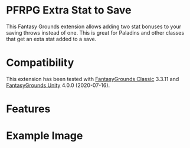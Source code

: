 # PFRPG Extra Stat to Save
This Fantasy Grounds extension allows adding two stat bonuses to your saving throws instead of one. This is great for Paladins and other classes that get an exta stat added to a save.
# Compatibility
This extension has been tested with [FantasyGrounds Classic](https://www.fantasygrounds.com/home/FantasyGroundsClassic.php) 3.3.11 and [FantasyGrounds Unity](https://www.fantasygrounds.com/home/FantasyGroundsUnity.php) 4.0.0 (2020-07-16).

# Features

# Example Image
